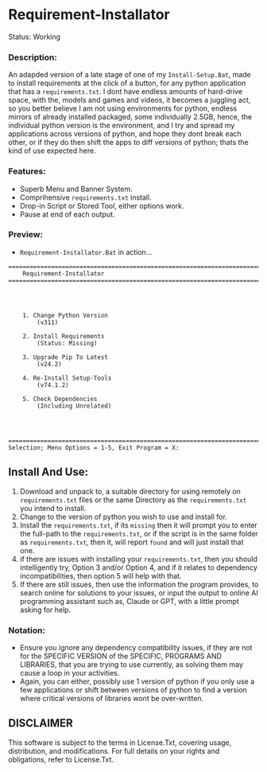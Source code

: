 # Requirement-Installator
Status: Working

### Description:
An adapded version of a late stage of one of my `Install-Setup.Bat`, made to install requirements at the click of a button, for any python application that has a `requirements.txt`. I dont have endless amounts of hard-drive space, with the, models and games and videos, it becomes a juggling act, so you better believe I am not using environments for python, endless mirrors of already installed packaged, some individually 2.5GB, hence, the individual python version is the environment, and I try and spread my applications across versions of python, and hope they dont break each other, or if they do then shift the apps to diff versions of python; thats the kind of use expected here.

### Features:
- Superb Menu and Banner System.
- Comprihensive `requirements.txt` install.
- Drop-in Script or Stored Tool, either options work.
- Pause at end of each output.

### Preview:
- `Requirement-Installator.Bat` in action...
```
========================================================================================================================
    Requirement-Installator
========================================================================================================================




    1. Change Python Version
        (v311)

    2. Install Requirements
        (Status: Missing)

    3. Upgrade Pip To Latest
        (v24.2)

    4. Re-Install Setup-Tools
        (v74.1.2)

    5. Check Dependencies
        (Including Unrelated)




========================================================================================================================
Selection; Menu Options = 1-5, Exit Program = X:

```

## Install And Use:
1. Download and unpack to, a suitable directory for using remotely on `requirements.txt` files or the same Directory as the `requirements.txt` you intend to install.
2. Change to the version of python you wish to use and install for.
3. Install the `requirements.txt`, if its `missing` then it will prompt you to enter the full-path to the `requirements.txt`, or if the script is in the same folder as `requirements.txt`, then it, will report `found` and will just install that one.
3. if there are issues with installing your `requirements.txt`, then you should intelligently try, Option 3 and/or Option 4, and if it relates to dependency incompatibilities, then option 5 will help with that.
4. If there are still issues, then use the information the program provides, to search online for solutions to your issues, or input the output to online AI programming assistant such as, Claude or GPT, with a little prompt asking for help.

### Notation:
- Ensure you ignore any dependency compatibility issues, if they are not for the SPECIFIC VERSION of the SPECIFIC, PROGRAMS AND LIBRARIES, that you are trying to use currently, as solving them may cause a loop in your activities. 
- Again, you can either, possibly use 1 version of python if you only use a few applications or shift between versions of python to find a version where critical versions of libraries wont be over-written.

## DISCLAIMER
This software is subject to the terms in License.Txt, covering usage, distribution, and modifications. For full details on your rights and obligations, refer to License.Txt.
